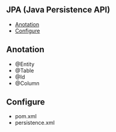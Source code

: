 ## JPA (Java Persistence API)
  
- [Anotation](#anotation)
- [Configure](#configure)
  
## Anotation
- @Entity
- @Table
- @Id
- @Column
  
## Configure
- pom.xml
- persistence.xml
